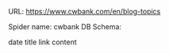 URL: https://www.cwbank.com/en/blog-topics

Spider name: cwbank
DB Schema:

date
title
link
content
